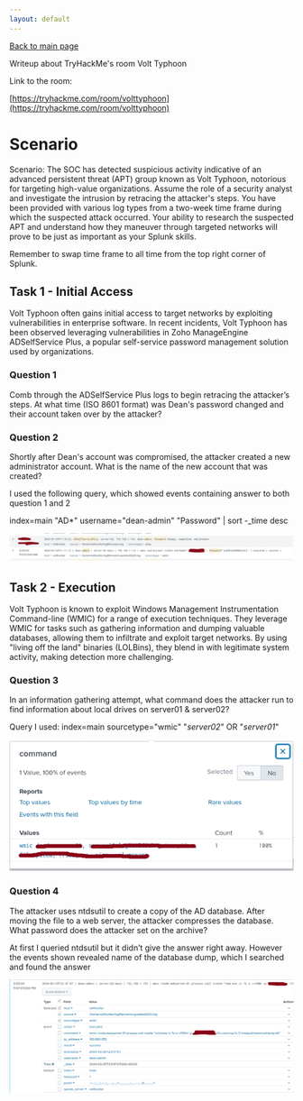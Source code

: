 ```yaml
---
layout: default
---
```


[Back to main page](https://ornaka.github.io)

Writeup about TryHackMe's room Volt Typhoon

Link to the room:

[https://tryhackme.com/room/volttyphoon](https://tryhackme.com/room/volttyphoon)

# Scenario

Scenario: The SOC has detected suspicious activity indicative of an advanced persistent threat (APT) group known as Volt Typhoon, notorious for targeting high-value organizations. Assume the role of a security analyst and investigate the intrusion by retracing the attacker's steps. You have been provided with various log types from a two-week time frame during which the suspected attack occurred. Your ability to research the suspected APT and understand how they maneuver through targeted networks will prove to be just as important as your Splunk skills. 

Remember to swap time frame to all time from the top right corner of Splunk.

## Task 1 - Initial Access

Volt Typhoon often gains initial access to target networks by exploiting vulnerabilities in enterprise software. In recent incidents, Volt Typhoon has been observed leveraging vulnerabilities in Zoho ManageEngine ADSelfService Plus, a popular self-service password management solution used by organizations.

### Question 1 

Comb through the ADSelfService Plus logs to begin retracing the attacker’s steps. At what time (ISO 8601 format) was Dean's password changed and their account taken over by the attacker?

### Question 2

Shortly after Dean's account was compromised, the attacker created a new administrator account. What is the name of the new account that was created?

I used the following query, which showed events containing answer to both question 1 and 2 

index=main "AD*" username="dean-admin" "Password" 
| sort -_time desc

![Events showing Deans account being compromised](/images/pic1.png)

## Task 2 - Execution

Volt Typhoon is known to exploit Windows Management Instrumentation Command-line (WMIC) for a range of execution techniques. They leverage WMIC for tasks such as gathering information and dumping valuable databases, allowing them to infiltrate and exploit target networks. By using "living off the land" binaries (LOLBins), they blend in with legitimate system activity, making detection more challenging.

### Question 3 

In an information gathering attempt, what command does the attacker run to find information about local drives on server01 & server02?

Query I used: index=main sourcetype="wmic" "*server02*" OR "*server01*"

![Result of the query](/images/pic2.png)

### Question 4 

The attacker uses ntdsutil to create a copy of the AD database. After moving the file to a web server, the attacker compresses the database. What password does the attacker set on the archive?

At first I queried ntdsutil but it didn’t give the answer right away. However the events shown revealed name of the database dump, which I searched and found the answer

![Result](/images/pic3.png)
